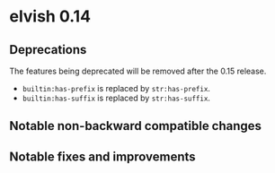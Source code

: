 # elvish 0.14

## Deprecations

The features being deprecated will be removed after the 0.15 release.

- `builtin:has-prefix` is replaced by `str:has-prefix`.
- `builtin:has-suffix` is replaced by `str:has-suffix`.

## Notable non-backward compatible changes

## Notable fixes and improvements
